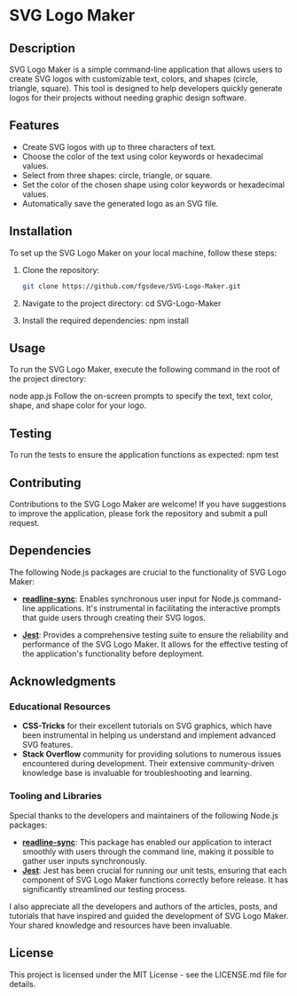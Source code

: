 # SVG Logo Maker

## Description
SVG Logo Maker is a simple command-line application that allows users to create SVG logos with customizable text, colors, and shapes (circle, triangle, square). This tool is designed to help developers quickly generate logos for their projects without needing graphic design software.

## Features
- Create SVG logos with up to three characters of text.
- Choose the color of the text using color keywords or hexadecimal values.
- Select from three shapes: circle, triangle, or square.
- Set the color of the chosen shape using color keywords or hexadecimal values.
- Automatically save the generated logo as an SVG file.

## Installation
To set up the SVG Logo Maker on your local machine, follow these steps:

1. Clone the repository:
   ```bash
   git clone https://github.com/fgsdeve/SVG-Logo-Maker.git

2. Navigate to the project directory:
   cd SVG-Logo-Maker

3. Install the required dependencies:
   npm install

## Usage
To run the SVG Logo Maker, execute the following command in the root of the project directory:

node app.js
Follow the on-screen prompts to specify the text, text color, shape, and shape color for your logo.

## Testing
To run the tests to ensure the application functions as expected:
npm test

## Contributing
Contributions to the SVG Logo Maker are welcome! If you have suggestions to improve the application, please fork the repository and submit a pull request. 

## Dependencies

The following Node.js packages are crucial to the functionality of SVG Logo Maker:

- **[readline-sync](https://www.npmjs.com/package/readline-sync)**: Enables synchronous user input for Node.js command-line applications. It's instrumental in facilitating the interactive prompts that guide users through creating their SVG logos.

- **[Jest](https://jestjs.io/)**: Provides a comprehensive testing suite to ensure the reliability and performance of the SVG Logo Maker. It allows for the effective testing of the application's functionality before deployment.

## Acknowledgments

### Educational Resources

- **CSS-Tricks** for their excellent tutorials on SVG graphics, which have been instrumental in helping us understand and implement advanced SVG features.
- **Stack Overflow** community for providing solutions to numerous issues encountered during development. Their extensive community-driven knowledge base is invaluable for troubleshooting and learning.

### Tooling and Libraries

Special thanks to the developers and maintainers of the following Node.js packages:

- **[readline-sync](https://www.npmjs.com/package/readline-sync)**: This package has enabled our application to interact smoothly with users through the command line, making it possible to gather user inputs synchronously.
- **[Jest](https://jestjs.io/)**: Jest has been crucial for running our unit tests, ensuring that each component of SVG Logo Maker functions correctly before release. It has significantly streamlined our testing process.


I also appreciate all the developers and authors of the articles, posts, and tutorials that have inspired and guided the development of SVG Logo Maker. Your shared knowledge and resources have been invaluable.

## License
This project is licensed under the MIT License - see the LICENSE.md file for details.